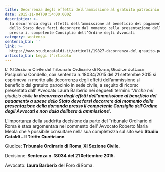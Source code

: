 ```yaml
---
title: Decorrenza degli effetti dell’ammissione al gratuito patrocinio in sede civile
date: 2015-11-04T09:54:00.000Z
description: >-
  la decorrenza degli effetti dell’ammissione al beneficio del pagamento a spese
  dello Stato deve farsi decorrere dal momento della presentazione della domanda
  presso il competente Consiglio dell’Ordine degli Avvocati
category: sentenza
sentenza_btn: ''
link: >-
  https://www.studiocataldi.it/articoli/19827-decorrenza-del-grauito-patrocinio-in-sede-civile.asp
articolo_btn: Leggi l'articolo
---
```

L’ XI Sezione Civile del Tribunale Ordinario di Roma, Giudice dott.ssa Pasqualina Condello, con sentenza n. 18034/2015 del 21 settembre 2015 si esprimeva in merito alla decorrenza degli effetti dell’ammissione al beneficio del gratuito patrocinio in sede civile, a seguito di ricorso presentato dall’ Avvocato Laura Barberio nei seguenti termini: “_Anche nel giudizio civile_ **_la decorrenza degli effetti dell’ammissione al beneficio del pagamento a spese dello Stato deve farsi decorrere dal momento della presentazione della domanda presso il competente Consiglio dell’Ordine degli Avvocati e non dalla delibera di ammissione_**”.

L’importanza della suddetta decisione da parte del Tribunale Ordinario di Roma è stata argomentata nel commento dell’ Avvocato Roberto Maria Meola che è possibile consultare nella sua completezza sul sito web **Studio Cataldi – Il Diritto Quotidiano**.

Giudice: **Tribunale Ordinario di Roma, XI Sezione Civile.**

Decisione: **Sentenza n. 18034 del 21 Settembre 2015.**

Avvocato: **Laura Barberio** del Foro di Roma.
